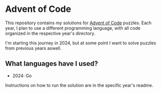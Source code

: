 # Advent of Code

This repository contains my solutions for [Advent of Code](https://adventofcode.com/) puzzles.
Each year, I plan to use a different programming language, with all code organized in the respective year's directory.

I'm starting this journey in 2024, but at some point I want to solve puzzles from previous years aswell.

## What languages have I used?

- 2024: Go

Instructions on how to run the solution are in the specific year's readme.
